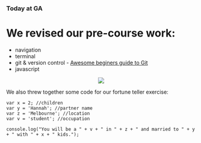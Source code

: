 
### Today at GA

# We revised our pre-course work:
* navigation
* terminal
* git & version control - [Awesome beginers guide to Git](https://try.github.io/levels/1/challenges/1)
* javascript


<div align="center"><img src="http://i.imgur.com/Hq0qEND.jpg?1"></div>

We also threw together some code for our fortune teller exercise:

```
var x = 2; //children
var y = 'Hannah'; //partner name
var z = 'Melbourne'; //location
var v = 'student'; //occupation

console.log("You will be a " + v + " in " + z + " and married to " + y + " with " + x + " kids.");
```
